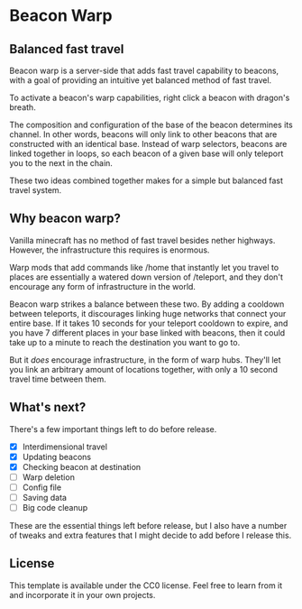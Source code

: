 # Beacon Warp

## Balanced fast travel

Beacon warp is a server-side that adds fast travel capability to beacons, with a goal of providing an intuitive yet balanced method of fast travel.

To activate a beacon's warp capabilities, right click a beacon with dragon's breath.

The composition and configuration of the base of the beacon determines its channel. In other words, beacons will only link to other beacons that are constructed with an identical base.
Instead of warp selectors, beacons are linked together in loops, so each beacon of a given base will only teleport you to the next in the chain.

These two ideas combined together makes for a simple but balanced fast travel system.

## Why beacon warp?

Vanilla minecraft has no method of fast travel besides nether highways. However, the infrastructure this requires is enormous.

Warp mods that add commands like /home that instantly let you travel to places are essentially a watered down version of /teleport, and they don't encourage any form of infrastructure in the world.

Beacon warp strikes a balance between these two.
By adding a cooldown between teleports, it discourages linking huge networks that connect your entire base. If it takes 10 seconds for your teleport cooldown to expire, and you have 7 different places in your base linked with beacons, then it could take up to a minute to reach the destination you want to go to. 

But it *does* encourage infrastructure, in the form of warp hubs. They'll let you link an arbitrary amount of locations together, with only a 10 second travel time between them.

## What's next?

There's a few important things left to do before release.

- [x] Interdimensional travel
- [x] Updating beacons
- [x] Checking beacon at destination
- [ ] Warp deletion
- [ ] Config file
- [ ] Saving data
- [ ] Big code cleanup

These are the essential things left before release, but I also have a number of tweaks and extra features that I might decide to add before I release this.

## License

This template is available under the CC0 license. Feel free to learn from it and incorporate it in your own projects.
